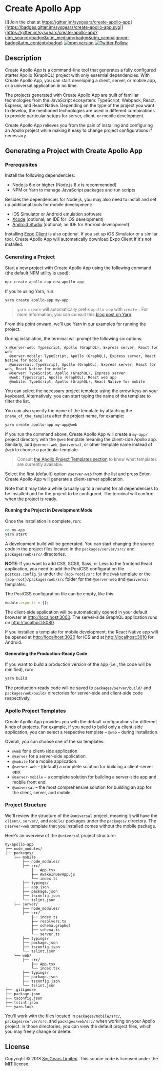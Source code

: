 # Create Apollo App

[![Join the chat at https://gitter.im/sysgears/create-apollo-app](https://badges.gitter.im/sysgears/create-apollo-app.svg)](https://gitter.im/sysgears/create-apollo-app?utm_source=badge&utm_medium=badge&utm_campaign=pr-badge&utm_content=badge)
[![npm version](https://badge.fury.io/js/create-apollo-app.svg)](https://badge.fury.io/js/create-apollo-app)
[![Twitter Follow](https://img.shields.io/twitter/follow/sysgears.svg?style=social)](https://twitter.com/sysgears)

## Description

Create Apollo App is a command-line tool that generates a fully configured starter Apollo (GraphQL) project with only
essential dependencies. With Create Apollo App, you can start developing a client, server, or mobile app, or a
universal application in no time.

The projects generated with Create Apollo App are built of familiar technologies from the JavaScript ecosystem:
TypeScript, Webpack, React, Express, and React Native. Depending on the type of the project you want to develop, the
mentioned technologies are used in different combinations to provide particular setups for server, client, or mobile
development.

Create Apollo App relieves you from the pain of installing and configuring an Apollo project while making it easy to
change project configurations if necessary.

## Generating a Project with Create Apollo App

### Prerequisites

Install the following dependencies:

* Node.js 6.x or higher (Node.js 8.x is recommended)
* NPM or Yarn to manage JavaScript packages and run scripts

Besides the dependencies for Node.js, you may also need to install and set up additional tools for mobile development:

* iOS Simulator or Android emulation software
* [Xcode](https://developer.apple.com/xcode/) (optional; an IDE for iOS development)
* [Android Studio](https://developer.android.com/studio/) (optional; an IDE for Android development)

Installing [Expo Client](https://expo.io/tools#client) is also optional. If you set up iOS Simulator or a similar tool,
Create Apollo App will automatically download Expo Client if it's not installed.

### Generating a Project

Start a new project with Create Apollo App using the following command (the default NPM utility is used):

```bash
npx create-apollo-app new-apollo-app
```

If you’re using Yarn, run:

```bash
yarn create apollo-app my-app
```

> `yarn create` will automatically prefix `apollo-app` with `create-`. For more information, you can consult this [blog
post on Yarn](https://yarnpkg.com/blog/2017/05/12/introducing-yarn/).

From this point onward, we'll use Yarn in our examples for running the project.

During installation, the terminal will prompt the following six options:

```
❯ @server-web: TypeScript, Apollo (GraphQL), Express server, React for web
  @server-mobile: TypeScript, Apollo (GraphQL), Express server, React Native for mobile
  @universal: TypeScript, Apollo (GraphQL), Express server, React for web, React Native for mobile
  @server: TypeScript, Apollo (GraphQL), Express server
  @web: TypeScript, Apollo (GraphQL), React web app
  @mobile: TypeScript, Apollo (GraphQL), React Native for mobile
```

You can select the necessary project template using the arrow keys on your keyboard. Alternatively, you can start typing
the name of the template to filter the list.

You can also specify the name of the template by attaching the `@name_of_the_template` after the project name, for
example:

```bash
yarn create apollo-app my-app@web
```

If you run the command above, Create Apollo App will create a `my-app/` project directory with the `@web` template meaning
the client-side Apollo app. Similarly, add `@server-web`, `@universal`, or other template name instead of `@web` to 
choose a particular template.

> Consult [the Apollo Project Templates section](#apollo-project-templates) to know what templates are currently
available.

Select the first (default) option `@server-web` from the list and press Enter. Create Apollo App will generate a
client-server application.

Note that it may take a while (usually up to a minute) for all dependencies to be installed and for the project to be
configured. The terminal will confirm when the project is ready.

#### Running the Project in Development Mode

Once the installation is complete, run:

```bash
cd my-app
yarn start
```

A development build will be generated. You can start changing the source code in the project files located in the
`packages/server/src/` and `packages/web/src/` directories.

**NOTE**: If you want to add CSS, SCSS, Sass, or Less to the frontend React application, you need to add the PostCSS 
configuration file `postcss.config.js` under the `{app-root}/src` for the `@web` template or the 
`{app-root}/packages/web/src` folder for the `@server-web` and `@universal` templates. 

The PostCSS configuration file can be empty, like this: 

```js
module.exports = {};
````

The client-side application will be automatically opened in your default browser at [http://localhost:3000](http://localhost:3000).
The server-side GraphQL application runs on [http://localhost:8080](http://localhost:8080).

If you installed a template for mobile development, the React Native app will be opened at [http://localhost:3020](http://localhost:3020)
for iOS and at [http://localhost:3010](http://localhost:3010) for Android.  

#### Generating the Production-Ready Code

If you want to build a production version of the app (i.e., the code will be minified), run:

```bash
yarn build
```

The production-ready code will be saved to `packages/server/build/` and `packages/web/build/` directories for
server-side and client-side code respectively.

### Apollo Project Templates

Create Apollo App provides you with the default configurations for different kinds of projects. For example, if you need
to build only a client-side application, you can select a respective template &ndash; `@web` &ndash; during installation.

Overall, you can choose one of the six templates:

* `@web` for a client-side application.
* `@server` for a server-side application.
* `@mobile` for a mobile application.
* `@server-web` &ndash; (default) a complete solution for building a client-server app.
* `@server-mobile` &ndash; a complete solution for building a server-side app and mobile front end.
* `@universal` &ndash; the most comprehensive solution for building an app for the client, server, and mobile.

### Project Structure

We'll review the structure of the `@universal` project, meaning it will have the `client/`, `server/`, and `mobile/`
packages under the `packages/` directory. The `@server-web` template that you installed comes without the mobile package.

Here's an overview of the `@universal` project structure:

```
my-apollo-app
├── node_modules/
├── packages/
    ├── mobile
        ├── node_modules/
        ├── src/
            ├── App.tsx
            ├── AwakeInDevApp.js
            └── index.ts
        ├── typings/
        ├── app.json
        ├── package.json
        ├── tsconfig.json
        └── tslint.json        
    ├── server/
        ├── node_modules/
        ├── src/
            ├── index.ts
            ├── resolvers.ts
            ├── schema.graphql
            ├── schema.ts
            └── server.ts
        ├── typings/
        ├── package.json
        ├── tsconfig.json
        └── tslint.json
    └── web/
        ├── src/
            ├── App.tsx
            └── index.tsx
        ├── typings/
        ├── package.json
        ├── tsconfig.json
        └── tslint.json
├── .gitignore
├── package.json
├── tsconfig.json
├── tslint.json
└── yarn.lock
```

You'll work with the files located in `packages/mobile/src/`, `packages/server/src`, and `packages/web/src/` when working
on your Apollo project. In those directories, you can view the default project files, which you may freely change or
delete.

## License

Copyright © 2018 [SysGears Limited]. This source code is licensed under the [MIT] license.

[MIT]: LICENSE
[SysGears Limited]: http://sysgears.com
